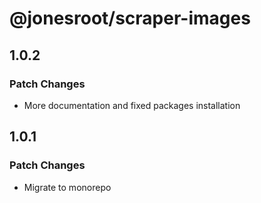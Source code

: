 # @jonesroot/scraper-images

## 1.0.2

### Patch Changes

- More documentation and fixed packages installation

## 1.0.1

### Patch Changes

- Migrate to monorepo
